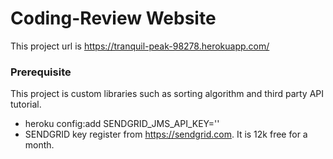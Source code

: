 
# Coding-Review Website

This project url is https://tranquil-peak-98278.herokuapp.com/

### Prerequisite

This project is custom libraries such as sorting algorithm and third party API tutorial.

*  heroku config:add SENDGRID_JMS_API_KEY=''
*  SENDGRID key register from https://sendgrid.com. It is 12k free for a month.
